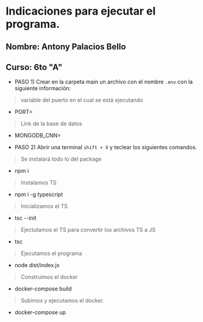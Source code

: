 # Indicaciones para ejecutar el programa.
## Nombre: Antony Palacios Bello
## Curso: 6to "A"

- PASO 1) Crear en la carpeta main un archivo con el nombre `.env` con la siguiente información:

> variable del puerto en el cual se está ejecutando
* PORT=
> Link de la base de datos
* MONGODB_CNN=

- PASO 2) Abrir una terminal `shift + ñ` y teclear los siguientes comandos.

> Se instalará todo lo del package
* npm i

> Instalamos TS
* npm i -g typescript

> Inicializamos el TS
* tsc --init

> Ejectutamos el TS para convertir los archivos TS a JS
* tsc

> Ejecutamos el programa
* node dist/index.js

> Construimos el docker
* docker-compose build

> Subimos y ejecutamos el docker.
* docker-compose up